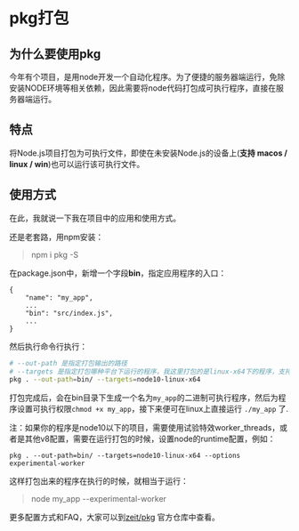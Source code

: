 # pkg打包

## 为什么要使用pkg
今年有个项目，是用node开发一个自动化程序。为了便捷的服务器端运行，免除安装NODE环境等相关依赖，因此需要将node代码打包成可执行程序，直接在服务器端运行。

## 特点
将Node.js项目打包为可执行文件，即使在未安装Node.js的设备上(**支持 macos / linux / win**)也可以运行该可执行文件。

## 使用方式
在此，我就说一下我在项目中的应用和使用方式。

还是老套路，用npm安装：
> npm i pkg -S

在package.json中，新增一个字段**bin**，指定应用程序的入口：

```
{
    "name": "my_app",
    ...
    "bin": "src/index.js",
    ...
}
```

然后执行命令行执行：

```bash
# --out-path 是指定打包输出的路径
# --targets 是指定打包哪种平台下运行的程序，我这里打包的是linux-x64下的程序，支持的参数值可以在官方仓库中查阅
pkg . --out-path=bin/ --targets=node10-linux-x64
```

打包完成后，会在bin目录下生成一个名为`my_app`的二进制可执行程序，然后为程序设置可执行权限`chmod +x my_app`，接下来便可在linux上直接运行 `./my_app` 了.

注：如果你的程序是node10以下的项目，需要使用试验特效worker_threads，或者是其他v8配置，需要在运行打包的时候，设置node的runtime配置，例如：

```
pkg . --out-path=bin/ --targets=node10-linux-x64 --options experimental-worker
```

这样打包出来的程序在执行的时候，就相当于运行：
> node my_app --experimental-worker

更多配置方式和FAQ，大家可以到[zeit/pkg](https://github.com/zeit/pkg) 官方仓库中查看。